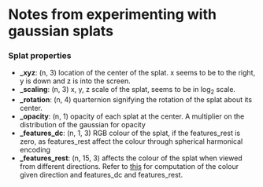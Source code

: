 # Notes from experimenting with gaussian splats

### Splat properties

- **_xyz**: (n, 3) location of the center of the splat. x seems to be to the right, y is down and z is into the screen.
- **_scaling**: (n, 3) x, y, z scale of the splat, seems to be in $\log_2$ scale.
- **_rotation**: (n, 4) quarternion signifying the rotation of the splat about its center.
- **_opacity**: (n, 1) opacity of each splat at the center. A multiplier on the distribution of the gaussian for opacity
- **_features_dc**: (n, 1, 3) RGB colour of the splat, if the features_rest is zero, as features_rest affect the colour through spherical harmonical encoding
- **_features_rest**: (n, 15, 3) affects the colour of the splat when viewed from different directions. Refer to [this](https://github.com/graphdeco-inria/gaussian-splatting/blob/main/utils/sh_utils.py) for computation of the colour given direction and features_dc and features_rest.